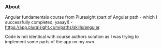 ### About

Angular fundamentals course from Plurasight (part of Angular path - which I successfully completed, yaaay!) - https://app.pluralsight.com/paths/skills/angular.


Code is not identical with course authors solution as I was trying to implement some parts of the app on my own.